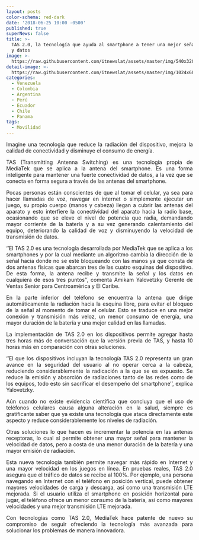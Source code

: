 ```yaml
---
layout: posts
color-schema: red-dark
date: '2018-06-25 10:00 -0500'
published: true
superNews: false
title: >-
  TAS 2.0, la tecnología que ayuda al smartphone a tener una mejor señal de voz
  y datos
image: >-
  https://raw.githubusercontent.com/itnewslat/assets/master/img/540x320/Voz-p.jpg
detail-image: >-
  https://raw.githubusercontent.com/itnewslat/assets/master/img/1024x680/Voz-g.jpg
categories:
  - Venezuela
  - Colombia
  - Argentina
  - Perú
  - Ecuador
  - Chile
  - Panama
tags:
  - Movilidad
---
```

<p style="text-align: justify;">Imagine una tecnología que reduce la radiación del dispositivo, mejora la calidad de conectividad y disminuye el consumo de energía.</p>

<p style="text-align: justify;">TAS (Transmitting Antenna Switching) es una tecnología propia de MediaTek que se aplica a la antena del smartphone. Es una forma inteligente para mantener una fuerte conectividad de datos, a la vez que se conecta en forma segura a través de las antenas del smartphone.</p>

<p style="text-align: justify;">Pocas personas están conscientes de que al tomar el celular, ya sea para hacer llamadas de voz, navegar en internet o simplemente ejecutar un juego, su propio cuerpo (manos y cabeza) llegan a cubrir las antenas del aparato y esto interfiere la conectividad del aparato hacia la radio base, ocasionando que se eleve el nivel de potencia que radia, demandando mayor corriente de la batería y a su vez generando calentamiento del equipo, deteriorando la calidad de voz y disminuyendo la velocidad de transmisión de datos.</p>

<p style="text-align: justify;">‘’El TAS 2.0 es una tecnología desarrollada por MediaTek que se aplica a los smartphones y por la cual mediante un algoritmo cambia la dirección de la señal hacia donde no se esté bloqueando con las manos ya que consta de dos antenas físicas que abarcan tres de las cuatro esquinas del dispositivo.  De esta forma, la antena recibe y transmite la señal y los datos en cualquiera de esos tres puntos’’, comenta Amikam Yalovetzky Gerente de Ventas Senior para Centroamérica y El Caribe.</p>

<p style="text-align: justify;">En la parte inferior del teléfono se encuentra la antena que dirige automáticamente la radiación hacia la esquina libre, para evitar el bloqueo de la señal al momento de tomar el celular. Esto se traduce en una mejor conexión y transmisión más veloz, un menor consumo de energía, una mayor duración de la batería y una mejor calidad en las llamadas.</p>

<p style="text-align: justify;">La implementación de TAS 2.0 en los dispositivos permite agregar hasta tres horas más de conversación que la versión previa de TAS, y hasta 10 horas más en comparación con otras soluciones.</p>

<p style="text-align: justify;">‘’El que los dispositivos incluyan la tecnología TAS 2.0 representa un gran avance en la seguridad del usuario al no operar cerca a la cabeza, reduciendo considerablemente la radicación a la que se es expuesto. Se reduce la emisión y absorción de radiaciones tanto de las redes como de los equipos, todo esto sin sacrificar el desempeño del smartphone’’, explica Yalovetzky.</p>

<p style="text-align: justify;">Aún cuando no existe evidencia científica que concluya que el uso de teléfonos celulares causa alguna alteración en la salud, siempre es gratificante saber que ya existe una tecnología que ataca directamente este aspecto y reduce considerablemente los niveles de radiación.</p>

<p style="text-align: justify;">Otras soluciones lo que hacen es incrementar la potencia en las antenas receptoras, lo cual sí permite obtener una mayor señal para mantener la velocidad de datos, pero a costa de una menor duración de la batería y una mayor emisión de radiación.</p>

<p style="text-align: justify;">Esta nueva tecnología también permite navegar más rápido en Internet y una mayor velocidad en los juegos en línea. En pruebas reales, TAS 2.0 asegura que el tráfico de datos se recibe al 100%. Por ejemplo, una persona navegando en Internet con el teléfono en posición vertical, puede obtener mayores velocidades de carga y descarga, así como una transmisión LTE mejorada. Si el usuario utiliza el smartphone en posición horizontal para jugar, el teléfono ofrece un menor consumo de la batería, así como mayores velocidades y una mejor transmisión LTE mejorada.</p>

<p style="text-align: justify;">Con tecnologías como TAS 2.0, MediaTek hace patente de nuevo su compromiso de seguir ofreciendo la tecnología más avanzada para solucionar los problemas de manera innovadora.</p>